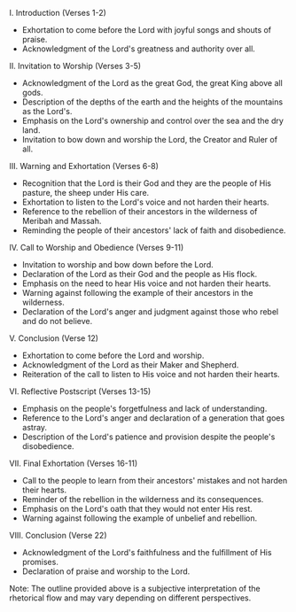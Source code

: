 I. Introduction (Verses 1-2)
- Exhortation to come before the Lord with joyful songs and shouts of praise.
- Acknowledgment of the Lord's greatness and authority over all.

II. Invitation to Worship (Verses 3-5)
- Acknowledgment of the Lord as the great God, the great King above all gods.
- Description of the depths of the earth and the heights of the mountains as the Lord's.
- Emphasis on the Lord's ownership and control over the sea and the dry land.
- Invitation to bow down and worship the Lord, the Creator and Ruler of all.

III. Warning and Exhortation (Verses 6-8)
- Recognition that the Lord is their God and they are the people of His pasture, the sheep under His care.
- Exhortation to listen to the Lord's voice and not harden their hearts.
- Reference to the rebellion of their ancestors in the wilderness of Meribah and Massah.
- Reminding the people of their ancestors' lack of faith and disobedience.

IV. Call to Worship and Obedience (Verses 9-11)
- Invitation to worship and bow down before the Lord.
- Declaration of the Lord as their God and the people as His flock.
- Emphasis on the need to hear His voice and not harden their hearts.
- Warning against following the example of their ancestors in the wilderness.
- Declaration of the Lord's anger and judgment against those who rebel and do not believe.

V. Conclusion (Verse 12)
- Exhortation to come before the Lord and worship.
- Acknowledgment of the Lord as their Maker and Shepherd.
- Reiteration of the call to listen to His voice and not harden their hearts.

VI. Reflective Postscript (Verses 13-15)
- Emphasis on the people's forgetfulness and lack of understanding.
- Reference to the Lord's anger and declaration of a generation that goes astray.
- Description of the Lord's patience and provision despite the people's disobedience.

VII. Final Exhortation (Verses 16-11)
- Call to the people to learn from their ancestors' mistakes and not harden their hearts.
- Reminder of the rebellion in the wilderness and its consequences.
- Emphasis on the Lord's oath that they would not enter His rest.
- Warning against following the example of unbelief and rebellion.

VIII. Conclusion (Verse 22)
- Acknowledgment of the Lord's faithfulness and the fulfillment of His promises.
- Declaration of praise and worship to the Lord.

Note: The outline provided above is a subjective interpretation of the rhetorical flow and may vary depending on different perspectives.